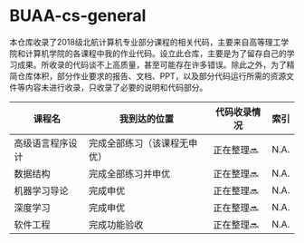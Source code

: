 # BUAA-cs-general
本仓库收录了2018级北航计算机专业部分课程的相关代码，主要来自高等理工学院和计算机学院的各课程中我的作业代码。设立此仓库，主要是为了留存自己的学习成果。所收录的代码谈不上高质量，甚至可能存在许多错误。除此之外，为了精简仓库体积，部分作业要求的报告、文档、PPT，以及部分代码运行所需的资源文件等内容未进行收录，只收录了必要的说明和代码部分。

| 课程名           | 我到达的位置                 | 代码收录情况   | 索引 |
| ---------------- | ---------------------------- | -------------- | ---- |
| 高级语言程序设计 | 完成全部练习（该课程无申优） | 正在整理:soon: | N.A. |
| 数据结构         | 完成全部练习并申优           | 正在整理:soon: | N.A. |
| 机器学习导论     | 完成申优                     | 正在整理:soon: | N.A. |
| 深度学习         | 完成申优                     | 正在整理:soon: | N.A. |
| 软件工程         | 完成功能验收                 | 正在整理:soon: | N.A. |

